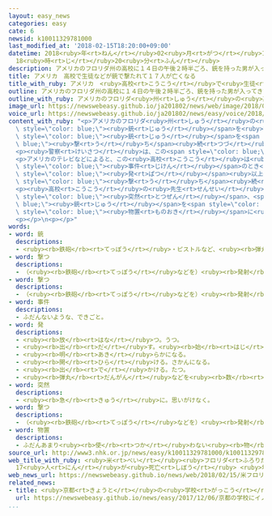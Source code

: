 ```yaml
---
layout: easy_news
categories: easy
cate: 6
newsid: k10011329781000
last_modified_at: '2018-02-15T18:20:00+09:00'
datetime: 2018<ruby>年<rt>ねん</rt></ruby>02<ruby>月<rt>がつ</rt></ruby>15<ruby>日<rt>にち</rt></ruby>
  18<ruby>時<rt>じ</rt></ruby>20<ruby>分<rt>ふん</rt></ruby>
description: アメリカのフロリダ州の高校に１４日の午後２時半ごろ、銃を持った男が入ってきて、生徒などに銃を撃ち続けました。
title: アメリカ　高校で生徒などが銃で撃たれて１７人が亡くなる
title_with_ruby: アメリカ　<ruby>高校<rt>こうこう</rt></ruby>で<ruby>生徒<rt>せいと</rt></ruby>などが<ruby>銃<rt>じゅう</rt></ruby>で<ruby>撃<rt>う</rt></ruby>たれて１７<ruby>人<rt>にん</rt></ruby>が<ruby>亡<rt>な</rt></ruby>くなる
outline: アメリカのフロリダ州の高校に１４日の午後２時半ごろ、銃を持った男が入ってきて、生徒などに銃を撃ち続けました。
outline_with_ruby: アメリカのフロリダ<ruby>州<rt>しゅう</rt></ruby>の<ruby>高校<rt>こうこう</rt></ruby>に<ruby>１４日<rt>じゅうよっか</rt></ruby>の<ruby>午後<rt>ごご</rt></ruby>２<ruby>時<rt>じ</rt></ruby><ruby>半<rt>はん</rt></ruby>ごろ、<ruby>銃<rt>じゅう</rt></ruby>を<ruby>持<rt>も</rt></ruby>った<ruby>男<rt>おとこ</rt></ruby>が<ruby>入<rt>はい</rt></ruby>ってきて、<ruby>生徒<rt>せいと</rt></ruby>などに<ruby>銃<rt>じゅう</rt></ruby>を<ruby>撃<rt>う</rt></ruby>ち<ruby>続<rt>つづ</rt></ruby>けました。
image_url: https://newswebeasy.github.io/ja201802/news/web/image/2018/02/15/K10011329781_1802150906_1802150907_01_02.jpg
voice_url: https://newswebeasy.github.io/ja201802/news/easy/voice/2018/02/15/k10011329781000.mp3
content_with_ruby: "<p>アメリカのフロリダ<ruby>州<rt>しゅう</rt></ruby>の<ruby>高校<rt>こうこう</rt></ruby>に<ruby>１４日<rt>じゅうよっか</rt></ruby>の<ruby>午後<rt>ごご</rt></ruby>２<ruby>時<rt>じ</rt></ruby><ruby>半<rt>はん</rt></ruby>ごろ、<span\
  \ style=\"color: blue;\"><ruby>銃<rt>じゅう</rt></ruby></span>を<ruby>持<rt>も</rt></ruby>った<ruby>男<rt>おとこ</rt></ruby>が<ruby>入<rt>はい</rt></ruby>ってきて、<ruby>生徒<rt>せいと</rt></ruby>などに<span\
  \ style=\"color: blue;\"><ruby>銃<rt>じゅう</rt></ruby></span>を<span style=\"color:\
  \ blue;\"><ruby>撃<rt>う</rt></ruby>ち</span><ruby>続<rt>つづ</rt></ruby>けました。<ruby>警察<rt>けいさつ</rt></ruby>によると、<ruby>生徒<rt>せいと</rt></ruby>と<ruby>先生<rt>せんせい</rt></ruby>が１７<ruby>人<rt>にん</rt></ruby><ruby>亡<rt>な</rt></ruby>くなって１０<ruby>人<rt>にん</rt></ruby><ruby>以上<rt>いじょう</rt></ruby>がけがをしました。</p>\n\
  <p><ruby>警察<rt>けいさつ</rt></ruby>は、この<span style=\"color: blue;\"><ruby>事件<rt>じけん</rt></ruby></span>に<ruby>関係<rt>かんけい</rt></ruby>していると<ruby>考<rt>かんが</rt></ruby>えて、<ruby>高校<rt>こうこう</rt></ruby>の<ruby>近<rt>ちか</rt></ruby>くにいた１９<ruby>歳<rt>さい</rt></ruby>の<ruby>男<rt>おとこ</rt></ruby>を<ruby>捕<rt>つか</rt></ruby>まえました。<ruby>男<rt>おとこ</rt></ruby>は<ruby>前<rt>まえ</rt></ruby>にこの<ruby>高校<rt>こうこう</rt></ruby>に<ruby>通<rt>かよ</rt></ruby>っていました。</p>\n\
  <p>アメリカのテレビなどによると、この<ruby>高校<rt>こうこう</rt></ruby>は<ruby>生徒<rt>せいと</rt></ruby>が２９００<ruby>人<rt>にん</rt></ruby>ぐらい<ruby>通<rt>かよ</rt></ruby>う<ruby>大<rt>おお</rt></ruby>きな<ruby>学校<rt>がっこう</rt></ruby>です。<span\
  \ style=\"color: blue;\"><ruby>事件<rt>じけん</rt></ruby></span>のとき<ruby>教室<rt>きょうしつ</rt></ruby>にいたという<ruby>生徒<rt>せいと</rt></ruby>は「<ruby>教室<rt>きょうしつ</rt></ruby>のドアに<ruby>鍵<rt>かぎ</rt></ruby>がかけてあったため、<ruby>男<rt>おとこ</rt></ruby>は<ruby>窓<rt>まど</rt></ruby>から１０<span\
  \ style=\"color: blue;\"><ruby>発<rt>ぱつ</rt></ruby></span><ruby>以上<rt>いじょう</rt></ruby><span\
  \ style=\"color: blue;\"><ruby>撃<rt>う</rt></ruby>ち</span><ruby>続<rt>つづ</rt></ruby>けた」と<ruby>話<rt>はな</rt></ruby>していました。</p>\n\
  <p><ruby>高校<rt>こうこう</rt></ruby>の<ruby>先生<rt>せんせい</rt></ruby>は「<ruby>授業<rt>じゅぎょう</rt></ruby>をしているときに<span\
  \ style=\"color: blue;\"><ruby>突然<rt>とつぜん</rt></ruby></span>、<span style=\"color:\
  \ blue;\"><ruby>銃<rt>じゅう</rt></ruby></span>を<span style=\"color: blue;\"><ruby>撃<rt>う</rt></ruby>つ</span><ruby>音<rt>おと</rt></ruby>が<ruby>聞<rt>き</rt></ruby>こえたため、１９<ruby>人<rt>にん</rt></ruby>の<ruby>生徒<rt>せいと</rt></ruby>と<ruby>一緒<rt>いっしょ</rt></ruby>に<span\
  \ style=\"color: blue;\"><ruby>物置<rt>ものおき</rt></ruby></span>に<ruby>逃<rt>に</rt></ruby>げた。<ruby>音<rt>おと</rt></ruby>がやむまでずっとそこにいた」と<ruby>話<rt>はな</rt></ruby>していました。</p>\n\
  <p></p>\n<p></p>"
words:
- word: 銃
  descriptions:
  - <ruby><rb>鉄砲</rb><rt>てっぽう</rt></ruby>・ピストルなど、<ruby><rb>弾丸</rb><rt>だんがん</rt></ruby>をうつ<ruby><rb>武器</rb><rt>ぶき</rt></ruby>。
- word: 撃つ
  descriptions:
  - （<ruby><rb>鉄砲</rb><rt>てっぽう</rt></ruby>などを）<ruby><rb>発射</rb><rt>はっしゃ</rt></ruby>する。
- word: 撃つ
  descriptions:
  - （<ruby><rb>鉄砲</rb><rt>てっぽう</rt></ruby>などを）<ruby><rb>発射</rb><rt>はっしゃ</rt></ruby>する。
- word: 事件
  descriptions:
  - ふだんないような、できごと。
- word: 発
  descriptions:
  - <ruby><rb>放</rb><rt>はな</rt></ruby>つ。うつ。
  - <ruby><rb>出</rb><rt>だ</rt></ruby>す。<ruby><rb>始</rb><rt>はじ</rt></ruby>める。
  - <ruby><rb>明</rb><rt>あき</rt></ruby>らかになる。
  - <ruby><rb>開</rb><rt>ひら</rt></ruby>ける。さかんになる。
  - <ruby><rb>出</rb><rt>で</rt></ruby>かける。たつ。
  - <ruby><rb>弾丸</rb><rt>だんがん</rt></ruby>などを<ruby><rb>数</rb><rt>かぞ</rt></ruby>えることば。
- word: 突然
  descriptions:
  - <ruby><rb>急</rb><rt>きゅう</rt></ruby>に。思いがけなく。
- word: 撃つ
  descriptions:
  - （<ruby><rb>鉄砲</rb><rt>てっぽう</rt></ruby>などを）<ruby><rb>発射</rb><rt>はっしゃ</rt></ruby>する。
- word: 物置
  descriptions:
  - ふだんあまり<ruby><rb>使</rb><rt>つか</rt></ruby>わない<ruby><rb>物</rb><rt>もの</rt></ruby>や<ruby><rb>道具</rb><rt>どうぐ</rt></ruby>などをしまっておく<ruby><rb>所</rb><rt>ところ</rt></ruby>。
source_url: http://www3.nhk.or.jp/news/easy/k10011329781000/k10011329781000.html
web_title_with_ruby: <ruby>米<rt>べい</rt></ruby><ruby>フロリダ<rt>ふろりだ</rt></ruby><ruby>州<rt>しゅう</rt></ruby>の<ruby>高校<rt>こうこう</rt></ruby>の<ruby>発砲<rt>はっぽう</rt></ruby><ruby>事件<rt>じけん</rt></ruby>
  17<ruby>人<rt>にん</rt></ruby>が<ruby>死亡<rt>しぼう</rt></ruby> <ruby>地元<rt>じもと</rt></ruby><ruby>警察<rt>けいさつ</rt></ruby>
web_news_url: https://newswebeasy.github.io/news/web/2018/02/15/米フロリダ州の高校の発砲事件-17人が死亡-地元警察
related_news:
- title: <ruby>京都<rt>きょうと</rt></ruby>の<ruby>学校<rt>がっこう</rt></ruby>にイノシシが２<ruby>頭<rt>とう</rt></ruby><ruby>入<rt>はい</rt></ruby>ってきて<ruby>警察<rt>けいさつ</rt></ruby>が<ruby>捕<rt>つか</rt></ruby>まえる
  url: https://newswebeasy.github.io/news/easy/2017/12/06/京都の学校にイノシシが2頭入ってきて警察が捕まえる
...
```

